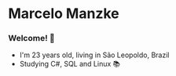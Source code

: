 # Marcelo Manzke 

### Welcome! 👋

- I'm 23 years old, living in São Leopoldo, Brazil
- Studying C#, SQL and Linux 📚

<!---
KoolieM/KoolieM is a ✨ special ✨ repository because its `README.md` (this file) appears on your GitHub profile.
You can click the Preview link to take a look at your changes.
--->
